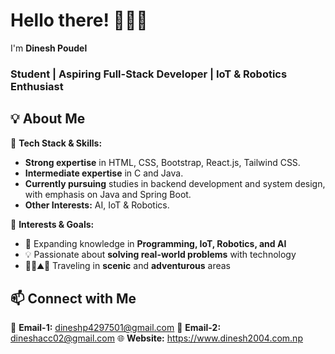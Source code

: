 # **Hello there! 🙋🏻‍♂️**  
I'm **Dinesh Poudel**
### **Student | Aspiring Full-Stack Developer | IoT & Robotics Enthusiast**


## **💡 About Me**  

🔹 **Tech Stack & Skills:**  
- **Strong expertise** in HTML, CSS, Bootstrap, React.js, Tailwind CSS.
- **Intermediate expertise** in C and Java.
- **Currently pursuing** studies in backend development and system design, with emphasis on Java and Spring Boot.
- **Other Interests:** AI, IoT & Robotics.

🔹 **Interests & Goals:**  
- 🤖 Expanding knowledge in **Programming, IoT, Robotics, and AI** 
- 💡 Passionate about **solving real-world problems** with technology
- 🚶‍♀️⛰️🌄 Traveling in **scenic** and **adventurous** areas


## **📫 Connect with Me**  

📧 **Email-1:** dineshp4297501@gmail.com
📧 **Email-2:** dineshacc02@gmail.com
🌐 **Website:** https://www.dinesh2004.com.np
